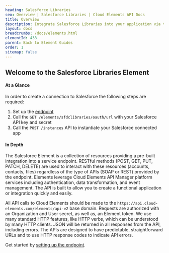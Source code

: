 ```yaml
---
heading: Salesforce Libraries
seo: Overview | Salesforce Libraries | Cloud Elements API Docs
title: Overview
description: Integrate Salesforce Libraries into your application via the Cloud Elements APIs.
layout: docs
breadcrumbs: /docs/elements.html
elementId: 438
parent: Back to Element Guides
order: 1
sitemap: false
---
```


## Welcome to the Salesforce Libraries Element


#### At a Glance

In order to create a connection to Salesforce the following steps are required:

1. Set up the [endpoint](salesforce-libraries-endpoint-setup.html)
2. Call the `GET /elements/sfdclibraries/oauth/url` with your Salesforce API key and secret
3. Call the `POST /instances` API to instantiate your Salesforce connected app

#### In Depth

The Salesforce Element is a collection of resources providing a pre-built integration into a service endpoint. RESTful methods (POST, GET, PUT, PATCH, DELETE) are used to interact with these resources (accounts, contacts, files) regardless of the type of APIs (SOAP or REST) provided by the endpoint. Elements leverage Cloud Elements API Manager platform services including authentication, data transformation, and event management.  The API is built to allow you to create a functional application or integration quickly and easily.

All API calls to Cloud Elements should be made to the `https://api.cloud-elements.com/elements/api-v2` base domain. Requests are authorized with an Organization and User secret, as well as, an Element token.  We use many standard HTTP features, like HTTP verbs, which can be understood by many HTTP clients. JSON will be returned in all responses from the API, including errors. The APIs are designed to have predictable, straightforward URLs and to use HTTP response codes to indicate API errors.

Get started by [setting up the endpoint](salesforce-libraries-endpoint-setup.html).
